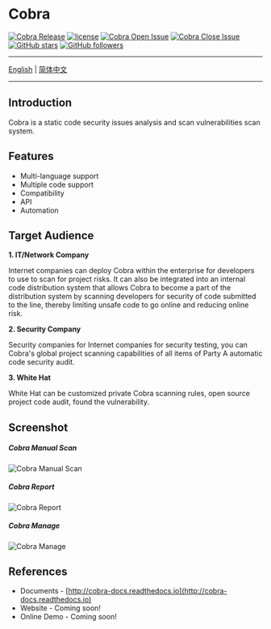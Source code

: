 # Cobra
 [![Cobra Release](https://img.shields.io/github/release/wufeifei/cobra.svg)](https://github.com/wufeifei/cobra/releases)
 [![license](https://img.shields.io/github/license/mashape/apistatus.svg?maxAge=2592000)](https://github.com/wufeifei/cobra/blob/master/LICENSE)
 [![Cobra Open Issue](https://img.shields.io/github/issues-raw/wufeifei/cobra.svg)](https://github.com/wufeifei/cobra/issues)
 [![Cobra Close Issue](https://img.shields.io/github/issues-closed-raw/wufeifei/cobra.svg)](https://github.com/wufeifei/cobra/issues?q=is%3Aissue+is%3Aclosed)
 [![GitHub stars](https://img.shields.io/github/stars/wufeifei/cobra.svg?style=social&label=Star)](https://github.com/wufeifei/cobra/stargazers)
 [![GitHub followers](https://img.shields.io/github/followers/wufeifei.svg?style=social&label=Follow&maxAge=2592000)](https://github.com/wufeifei)

---
[English](https://github.com/wufeifei/cobra) | [简体中文](https://github.com/wufeifei/cobra/blob/master/README_zh-CN.md)

---

## Introduction
Cobra is a static code security issues analysis and scan vulnerabilities scan system.

## Features
- Multi-language support
- Multiple code support
- Compatibility
- API
- Automation

## Target Audience
**1. IT/Network Company**

Internet companies can deploy Cobra within the enterprise for developers to use to scan for project risks.
It can also be integrated into an internal code distribution system that allows Cobra to become a part of the distribution system by scanning developers for security of code submitted to the line, thereby limiting unsafe code to go online and reducing online risk.

**2. Security Company**

Security companies for Internet companies for security testing, you can Cobra's global project scanning capabilities of all items of Party A automatic code security audit.

**3. White Hat**

White Hat can be customized private Cobra scanning rules, open source project code audit, found the vulnerability.


## Screenshot
##### Cobra Manual Scan
![Cobra Manual Scan](https://raw.githubusercontent.com/wufeifei/cobra/master/docs/MANUAL.png)
##### Cobra Report
![Cobra Report](https://raw.githubusercontent.com/wufeifei/cobra/master/docs/REPORT.png)
##### Cobra Manage
![Cobra Manage](https://raw.githubusercontent.com/wufeifei/cobra/master/docs/MANAGE.png)

## References
- Documents - [http://cobra-docs.readthedocs.io](http://cobra-docs.readthedocs.io)
- Website - Coming soon!
- Online Demo - Coming soon!

